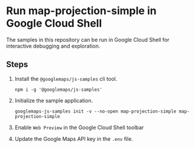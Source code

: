 # Run map-projection-simple in Google Cloud Shell

The samples in this repository can be run in Google Cloud Shell for interactive debugging and exploration.

## Steps

1. Install the `@googlemaps/js-samples` cli tool.

    ```
    npm i -g '@googlemaps/js-samples'
    ```
1. Initialize the sample application. 
    ```
    googlemaps-js-samples init -v --no-open map-projection-simple map-projection-simple
    ```
1. Enable `Web Preview` in the Google Cloud Shell toolbar
1. Update the Google Maps API key in the `.env` file.
